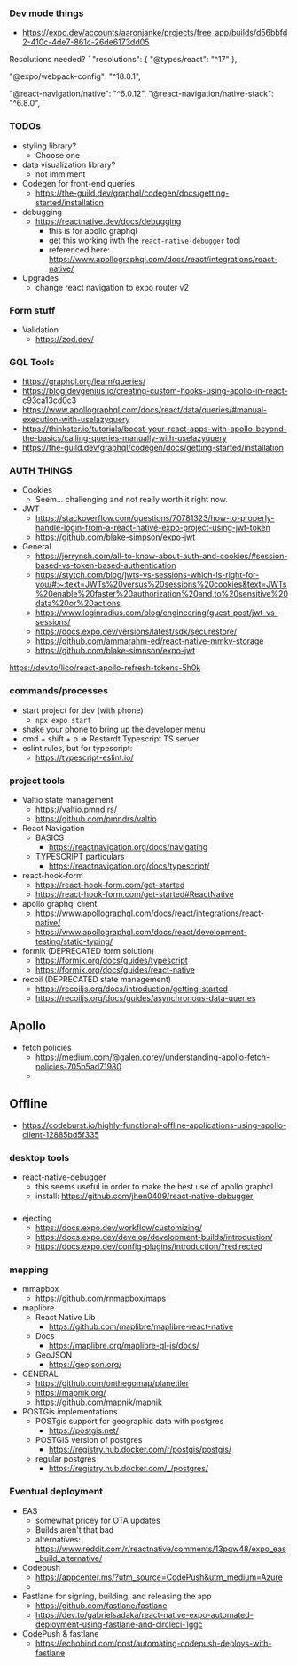 ### Dev mode things
- https://expo.dev/accounts/aaronjanke/projects/free_app/builds/d56bbfd2-410c-4de7-861c-26de6173dd05

Resolutions needed?
`
 "resolutions": {
    "@types/react": "^17"
  },

  "@expo/webpack-config": "^18.0.1",

  "@react-navigation/native": "^6.0.12",
    "@react-navigation/native-stack": "^6.8.0",
`

### TODOs
- styling library?
  - Choose one
- data visualization library?
  - not immiment
- Codegen for front-end queries
  - https://the-guild.dev/graphql/codegen/docs/getting-started/installation
- debugging
  - https://reactnative.dev/docs/debugging
    - this is for apollo graphql
    - get this working iwth the `react-native-debugger` tool
    - referenced here: https://www.apollographql.com/docs/react/integrations/react-native/
- Upgrades
  - change react navigation to expo router v2

### Form stuff
- Validation
  - https://zod.dev/

### GQL Tools
- https://graphql.org/learn/queries/
- https://blog.devgenius.io/creating-custom-hooks-using-apollo-in-react-c93ca13cd0c3
- https://www.apollographql.com/docs/react/data/queries/#manual-execution-with-uselazyquery
- https://thinkster.io/tutorials/boost-your-react-apps-with-apollo-beyond-the-basics/calling-queries-manually-with-uselazyquery
- https://the-guild.dev/graphql/codegen/docs/getting-started/installation

### AUTH THINGS
- Cookies
  - Seem... challenging and not really worth it right now.
- JWT
  - https://stackoverflow.com/questions/70781323/how-to-properly-handle-login-from-a-react-native-expo-project-using-jwt-token
  - https://github.com/blake-simpson/expo-jwt
- General
  - https://jerrynsh.com/all-to-know-about-auth-and-cookies/#session-based-vs-token-based-authentication
  - https://stytch.com/blog/jwts-vs-sessions-which-is-right-for-you/#:~:text=JWTs%20versus%20sessions%20cookies&text=JWTs%20enable%20faster%20authorization%20and,to%20sensitive%20data%20or%20actions.
  - https://www.loginradius.com/blog/engineering/guest-post/jwt-vs-sessions/
  - https://docs.expo.dev/versions/latest/sdk/securestore/
  - https://github.com/ammarahm-ed/react-native-mmkv-storage
  - https://github.com/blake-simpson/expo-jwt

https://dev.to/lico/react-apollo-refresh-tokens-5h0k

### commands/processes
- start project for dev (with phone)
  - `npx expo start`
- shake your phone to bring up the developer menu
- cmd + shift + p => Restardt Typescript TS server
- eslint rules, but for typescript:
  - https://typescript-eslint.io/

### project tools
- Valtio state management
  - https://valtio.pmnd.rs/
  - https://github.com/pmndrs/valtio
- React Navigation
  - BASICS
    - https://reactnavigation.org/docs/navigating
  - TYPESCRIPT particulars
    - https://reactnavigation.org/docs/typescript/
- react-hook-form
  - https://react-hook-form.com/get-started
  - https://react-hook-form.com/get-started#ReactNative
- apollo graphql client
  - https://www.apollographql.com/docs/react/integrations/react-native/
  - https://www.apollographql.com/docs/react/development-testing/static-typing/
- formik (DEPRECATED form solution)
  - https://formik.org/docs/guides/typescript
  - https://formik.org/docs/guides/react-native 
- recoil (DEPRECATED state management)
  - https://recoiljs.org/docs/introduction/getting-started
  - https://recoiljs.org/docs/guides/asynchronous-data-queries

## Apollo
- fetch policies
  - https://medium.com/@galen.corey/understanding-apollo-fetch-policies-705b5ad71980
  - 
## Offline
- https://codeburst.io/highly-functional-offline-applications-using-apollo-client-12885bd5f335

### desktop tools
- react-native-debugger
  - this seems useful in order to make the best use of apollo graphql
  - install: https://github.com/jhen0409/react-native-debugger

###
- ejecting
  - https://docs.expo.dev/workflow/customizing/
  - https://docs.expo.dev/develop/development-builds/introduction/
  - https://docs.expo.dev/config-plugins/introduction/?redirected
### mapping
- mmapbox
  - https://github.com/rnmapbox/maps
- maplibre
  - React Native Lib
    - https://github.com/maplibre/maplibre-react-native
  - Docs
    - https://maplibre.org/maplibre-gl-js/docs/
  - GeoJSON
    - https://geojson.org/
- GENERAL
  - https://github.com/onthegomap/planetiler
  - https://mapnik.org/
  - https://github.com/mapnik/mapnik
- POSTGis implementations
  - POSTgis support for geographic data with postgres
    - https://postgis.net/
  - POSTGIS version of postgres
    - https://registry.hub.docker.com/r/postgis/postgis/
  - regular postgres
    - https://registry.hub.docker.com/_/postgres/

### Eventual deployment
- EAS
  - somewhat pricey for OTA updates
  - Builds aren't that bad
  - alternatives: https://www.reddit.com/r/reactnative/comments/13pqw48/expo_eas_build_alternative/
- Codepush
  - https://appcenter.ms/?utm_source=CodePush&utm_medium=Azure
  - 
- Fastlane for signing, building, and releasing the app
  - https://github.com/fastlane/fastlane
  - https://dev.to/gabrielsadaka/react-native-expo-automated-deployment-using-fastlane-and-circleci-1ggc
- CodePush & fastlane
  - https://echobind.com/post/automating-codepush-deploys-with-fastlane